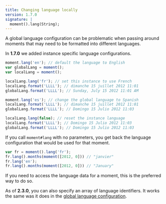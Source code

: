 ```yaml
---
title: Changing language locally
version: 1.7.0
signature: |
  moment().lang(String);
---
```



A global language configuration can be problematic when passing around moments that may need to be formatted into different languages.

In **1.7.0** we added instance specific language configurations.

```javascript
moment.lang('en'); // default the language to English
var globalLang = moment();
var localLang = moment();

localLang.lang('fr'); // set this instance to use French
localLang.format('LLLL'); // dimanche 15 juillet 2012 11:01
globalLang.format('LLLL'); // Sunday, July 15 2012 11:01 AM

moment.lang('es'); // change the global language to Spanish
localLang.format('LLLL'); // dimanche 15 juillet 2012 11:01
globalLang.format('LLLL'); // Domingo 15 Julio 2012 11:03

localLang.lang(false); // reset the instance language
localLang.format('LLLL'); // Domingo 15 Julio 2012 11:03
globalLang.format('LLLL'); // Domingo 15 Julio 2012 11:03
```

If you call `moment#lang` with no parameters, you get back the language configuration that would be used for that moment.

```javascript
var fr = moment().lang('fr');
fr.lang().months(moment([2012, 0])) // "janvier"
fr.lang('en');
fr.lang().months(moment([2012, 0])) // "January"
```

If you need to access the language data for a moment, this is the preferred way to do so.

As of **2.3.0**, you can also specify an array of language identifiers. It works the same was it does in the [global language configuration](http://localhost:8000/docs/#/i18n/changing-language/).
